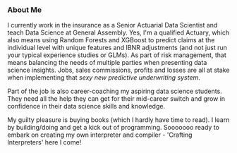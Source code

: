 ### About Me

I currently work in the insurance as a Senior Actuarial Data Scientist and teach Data Science at General Assembly. Yes, I'm a qualified Actuary, which also means using Random Forests and XGBoost to predict claims at the individual level with unique features and IBNR adjustments (and not just run your typical experience studies or GLMs). As part of risk management, that means balancing the needs of multiple parties when presenting data science insights. Jobs, sales commissions, profits and losses are all at stake when implementing that _*sexy new predictive underwriting system*_.

Part of the job is also career-coaching my aspiring data science students. They need all the help they can get for their mid-career switch and grow in confidence in their data science skills and knowledge.

My guilty pleasure is buying books (which I hardly have time to read).  I learn by building/doing and get a kick out of programming. Sooooooo ready to embark on creating my own interpreter and compiler - 'Crafting Interpreters' here I come!
